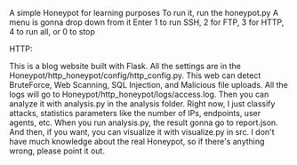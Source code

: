 A simple Honeypot for learning purposes
To run it, run the honeypot.py
A menu is gonna drop down from it
Enter 1 to run SSH, 2 for FTP, 3 for HTTP, 4 to run all, or 0 to stop

HTTP:

This is a blog website built with Flask. All the settings are in the Honeypot/http_honeypot/config/http_config.py. This web can detect BruteForce, Web Scanning, SQL Injection, and Malicious file uploads. All the logs will go to Honeypot/http_honeypot/logs/access.log. Then you can analyze it with analysis.py in the analysis folder. Right now, I just classify attacks, statistics parameters like the number of IPs, endpoints, user agents, etc. When you run analysis.py, the result gonna go to report.json. And then, if you want, you can visualize it with visualize.py in src. I don't have much knowledge about the real Honeypot, so if there's anything wrong, please point it out.
